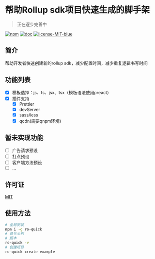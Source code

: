 # 帮助Rollup sdk项目快速生成的脚手架

> 正在逐步完善中

[![npm](https://img.shields.io/npm/v/ro-quick.svg?color=red&label=npm)](https://www.npmjs.com/package/ro-quick) [![doc](https://img.shields.io/badge/document-98%25-brightgreen.svg)](https://github.com/liuyang0623/roquick-cli) [![license-MIT-blue](https://img.shields.io/badge/license-MIT-blue.svg)](https://opensource.org/licenses/MIT)

## 简介

帮助开发者快速创建新的rollup sdk，减少配置时间，减少重复逻辑书写时间

## 功能列表

- [x] 模板选择：js、ts、jsx、tsx（模板语法使用preact）
- [x] 插件支持
  - [x] Prettier
  - [x] devServer
  - [x] sass/less
  - [x] qcdn(需要qnpm环境)

## 暂未实现功能
- [ ] 广告请求预设
- [ ] 打点预设
- [ ] 客户端方法预设
- [ ] ...

## 许可证

[MIT](./LICENSE)

## 使用方法

```sh
# 全局安装
npm i -g ro-quick
# 命令示例
# 版本
ro-quick -v
# 创建项目
ro-quick create example
```